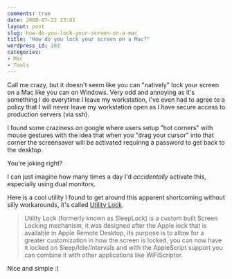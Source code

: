 ```yaml
---
comments: true
date: 2008-07-22 23:01
layout: post
slug: how-do-you-lock-your-screen-on-a-mac
title: "How do you lock your screen on a Mac?"
wordpress_id: 283
categories:
- Mac
- Tools
---
```


Call me crazy, but it doesn't seem like you can "natively" lock your screen on a Mac like you can on Windows. Very odd and annoying as it's something I do everytime I leave my workstation, I've even had to agree to a policy that I will never leave my workstation open as I have secure access to production servers (via ssh).

I found some craziness on google where users setup "hot corners" with mouse gestures with the idea that when you "drag your cursor" into that corner the screensaver will be activated requiring a password to get back to the desktop.

You're joking right?

I can just imagine how many times a day I'd _accidentally_ activate this, especially using dual monitors.

Here is a cool utility I found to get around this apparent shortcoming without silly workarounds, it's called [Utility Lock](http://www.macupdate.com/info.php/id/24628/utility-lock).



> Utility Lock (formerly known as SleepLock) is a custom built Screen Locking mechanism, it was designed after the Apple lock that is available in Apple Remote Desktop, its purpose is to allow for a greater customization in how the screen is locked, you can now have it locked on Sleep/Idle/Intervals and with the AppleScript support you can combine it with other applications like WiFiScriptor.



Nice and simple :)


